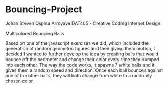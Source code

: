 # Bouncing-Project

Johan Steven Ospina Arroyave
DAT405 - Creative Coding
Internet Design


Multicolored Bouncing Balls


Based on one of the javascript exercises we did, which included the generation of random geometric figures and then giving them motion, I decided I wanted to further develop the idea by creating balls that would bounce off the perimeter and change their color every time they bumped into each other. The way the code works, it spawns 7 white balls and it gives them a random speed and direction. Once each ball bounces against one of the other balls, they will both change from white to a randomly chosen color. 
